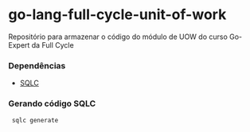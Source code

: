 # go-lang-full-cycle-unit-of-work
Repositório para armazenar o código do módulo de UOW do curso Go-Expert da Full Cycle
### Dependências
- [SQLC](https://docs.sqlc.dev/en/latest/overview/install.html)
### Gerando código SQLC
```bash
 sqlc generate
```
